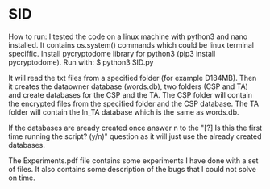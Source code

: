 # SID
How to run:
I tested the code on a linux machine with python3 and nano installed. It contains os.system() commands which could be linux terminal speciffic. Install pycryptodome library for python3 (pip3 install pycryptodome). Run with: $ python3 SID.py

It will read the txt files from a specified folder (for example D184MB). Then it creates the dataowner database (words.db), two folders (CSP and TA) and create databases for the CSP and the TA. The CSP folder will contain the encrypted files from the specified folder and the CSP database. The TA folder will contain the In_TA database which is the same as words.db.

If the databases are aready created once answer n to the "[?] Is this the first time running the script? (y/n)" question as it will just use the already created databases.

The Experiments.pdf file contains some experiments I have done with a set of files. It also contains some description of the bugs that I could not solve on time.
